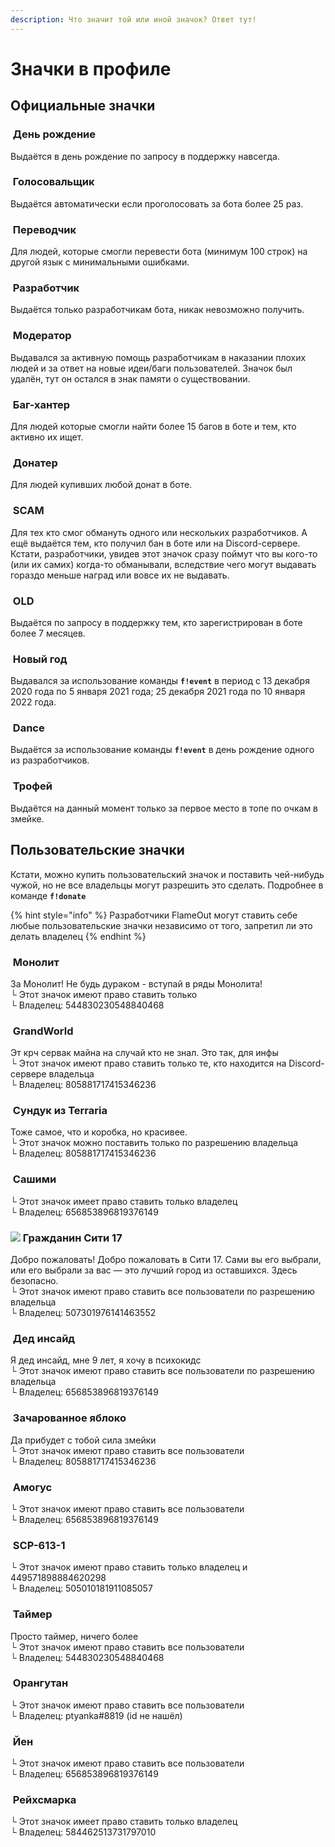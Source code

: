 ```yaml
---
description: Что значит той или иной значок? Ответ тут!
---
```


# Значки в профиле

## Официальные значки

### <img src="../.gitbook/assets/https___discord.com_assets_496cd7d4bfc59cdf6cd8a3285b42b576.svg-0.svg" alt="" data-size="line"> День рождение

Выдаётся в день рождение по запросу в поддержку навсегда.

### <img src="../.gitbook/assets/840537983060017172.webp" alt="" data-size="line"> Голосовальщик

Выдаётся автоматически если проголосовать за бота более 25 раз.

### <img src="../.gitbook/assets/849290020950245458.webp" alt="" data-size="line"> Переводчик

Для людей, которые смогли перевести бота (минимум 100 строк) на другой язык с минимальными ошибками.

### <img src="../.gitbook/assets/https___discord.com_assets_509dd485f6269e2521955120f3e8f0ef.svg-0.svg" alt="" data-size="line"> Разработчик

Выдаётся только разработчикам бота, никак невозможно получить.

### <img src="../.gitbook/assets/https___discord.com_assets_770955b283a8a3d1cfd221f70dc0e6ee.svg-0.svg" alt="" data-size="line"> Модератор

Выдавался за активную помощь разработчикам в наказании плохих людей и за ответ на новые идеи/баги пользователей. Значок был удалён, тут он остался в знак памяти о существовании.

### <img src="../.gitbook/assets/https___discord.com_assets_370f5af37229902609dec50690ec5f99.svg-0.svg" alt="" data-size="line"> Баг-хантер

Для людей которые смогли найти более 15 багов в боте и тем, кто активно их ищет.

### <img src="../.gitbook/assets/823500862215028758 (1).gif" alt="" data-size="line"> Донатер

Для людей купивших любой донат в боте.

### <img src="../.gitbook/assets/https___discord.com_assets_0d9e341a5ff1e9d55e691cc7d86f05bd.svg-0.svg" alt="" data-size="line"> SCAM

Для тех кто смог обмануть одного или нескольких разработчиков. А ещё выдаётся тем, кто получил бан в боте или на Discord-сервере. Кстати, разработчики, увидев этот значок сразу поймут что вы кого-то (или их самих) когда-то обманывали, вследствие чего могут выдавать гораздо меньше наград или вовсе их не выдавать.

### <img src="../.gitbook/assets/https___discord.com_assets_ffa92fc2c8f0a781d5ae9ffbecefa054.svg-0.svg" alt="" data-size="line"> OLD

Выдаётся по запросу в поддержку тем, кто зарегистрирован в боте более 7 месяцев.

### <img src="../.gitbook/assets/https___discord.com_assets_2f5331445a4647af2bb317862b38502a.svg-0.svg" alt="" data-size="line"> Новый год

Выдавался за использование команды **`f!event`** в период с 13 декабря 2020 года по 5 января 2021 года; 25 декабря 2021 года по 10 января 2022 года.

### <img src="../.gitbook/assets/960951684186652743.gif" alt="" data-size="line"> Dance

Выдаётся за использование команды **`f!event`** в день рождение одного из разработчиков.

### <img src="../.gitbook/assets/1238_Trophy.png" alt="" data-size="line"> Трофей

Выдаётся на данный момент только за первое место в топе по очкам в змейке.

## Пользовательские значки

Кстати, можно купить пользовательский значок и поставить чей-нибудь чужой, но не все владельцы могут разрешить это сделать. Подробнее в команде **`f!donate`**

{% hint style="info" %}
Разработчики FlameOut могут ставить себе любые пользовательские значки независимо от того, запретил ли это делать владелец
{% endhint %}

### <img src="../.gitbook/assets/957626031215353896.webp" alt="" data-size="line"> Монолит

За Монолит! Не будь дураком - вступай в ряды Монолита!\
└ Этот значок имеют право ставить только\
└ Владелец: 544830230548840468

### <img src="../.gitbook/assets/985209060204888074.gif" alt="" data-size="line"> GrandWorld

Эт крч сервак майна на случай кто не знал. Это так, для инфы\
└ Этот значок имеют право ставить только те, кто находится на Discord-сервере владельца\
└ Владелец: 805881717415346236

### <img src="../.gitbook/assets/992763761737875526 (1).gif" alt="" data-size="line"> Сундук из Terraria

Тоже самое, что и коробка, но красивее.\
└ Этот значок можно поставить только по разрешению владельца\
└ Владелец: 805881717415346236

### <img src="../.gitbook/assets/921833706493214750.webp" alt="" data-size="line"> Сашими

└ Этот значок имеет право ставить только владелец\
└ Владелец: 656853896819376149

### ![](../.gitbook/assets/997475158602289192.webp) Гражданин Сити 17

Добро пожаловать! Добро пожаловать в Сити 17. Сами вы его выбрали, или его выбрали за вас — это лучший город из оставшихся. Здесь безопасно.\
└ Этот значок имеют право ставить все пользователи по разрешению владельца\
└ Владелец: 507301976141463552

### <img src="../.gitbook/assets/921833729985511454.gif" alt="" data-size="line"> Дед инсайд

Я дед инсайд, мне 9 лет, я хочу в психокидс\
└ Этот значок имеют право ставить все пользователи по разрешению владельца\
└ Владелец: 656853896819376149

### <img src="../.gitbook/assets/986870845668474950.gif" alt="" data-size="line"> Зачарованное яблоко

Да прибудет с тобой сила змейки\
└ Этот значок имеют право ставить все пользователи\
└ Владелец: 805881717415346236

### <img src="../.gitbook/assets/921838156276449320.webp" alt="" data-size="line"> Амогус

└ Этот значок имеют право ставить все пользователи\
└ Владелец: 656853896819376149

### <img src="../.gitbook/assets/945705723973738506.webp" alt="" data-size="line"> SCP-613-1

└ Этот значок имеют право ставить только владелец и 449571898884620298\
└ Владелец: 505010181911085057

### <img src="../.gitbook/assets/957622573234004058.gif" alt="" data-size="line"> Таймер

Просто таймер, ничего более\
└ Этот значок имеют право ставить все пользователи\
└ Владелец: 544830230548840468

### <img src="../.gitbook/assets/https___discord.com_assets_70e2c1bb3d82f6e009d3aaa6d72b8fc2.svg-0.svg" alt="" data-size="line"> Орангутан

└ Этот значок имеют право ставить все пользователи\
└ Владелец: ptyanka#8819 (id не нашёл)

### <img src="../.gitbook/assets/https___discord.com_assets_24f893169104e65cf4e3dfb1d817d078.svg-0 (1).svg" alt="" data-size="line"> Йен

└ Этот значок имеют право ставить все пользователи\
└ Владелец: 656853896819376149

### <img src="../.gitbook/assets/922229936142553089.png" alt="" data-size="line"> Рейхсмарка

└ Этот значок имеет право ставить только владелец\
└ Владелец: 584462513731797010

